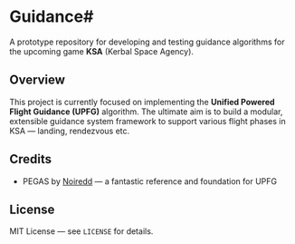 # Guidance#

A prototype repository for developing and testing guidance algorithms for the upcoming game **KSA** (Kerbal Space Agency).

## Overview

This project is currently focused on implementing the **Unified Powered Flight Guidance (UPFG)** algorithm.
The ultimate aim is to build a modular, extensible guidance system framework to support various flight phases in KSA — landing, rendezvous etc.


## Credits

- PEGAS by [Noiredd](https://github.com/Noiredd/PEGAS) — a fantastic reference and foundation for UPFG

## License

MIT License — see `LICENSE` for details.
